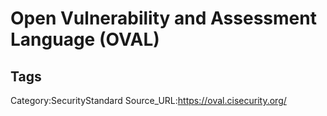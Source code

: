 # Open Vulnerability and Assessment Language (OVAL)

## Tags

Category:SecurityStandard
Source_URL:https://oval.cisecurity.org/
